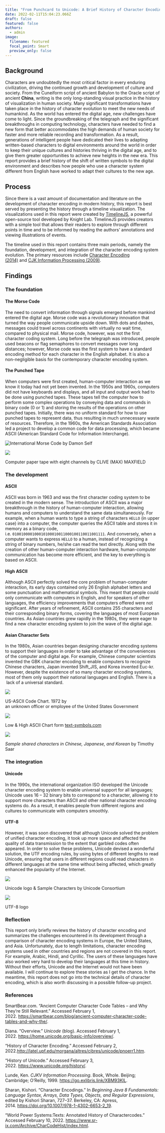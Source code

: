 ```yaml
---
title: "From Punchcard to Unicode: A Brief History of Character Encoding"
date: 2022-02-11T15:04:23.066Z
draft: false
featured: false
authors:
  - admin
image:
  filename: featured
  focal_point: Smart
  preview_only: false
---
```

## Background

Characters are undoubtedly the most critical factor in every enduring civilization, driving the continued growth and development of culture and society. From the Cuneiform script of ancient Babylon to the Oracle script of ancient **China**, writing is the only long-standing visual practice in the history of visualization in human society. Many significant transformations have taken place in the history of character evolution to meet the new needs of humankind. As the world has entered the digital age, new challenges have come to light. Since the groundbreaking of the telegraph and the significant breakthroughs in computing technology, characters have needed to find a new form that better accommodates the high demands of human society for faster and more reliable recording and transformation. As a result, generations of intelligent people have dedicated their lives to adapting written-based characters to digital environments around the world in order to keep their unique cultures and histories thriving in the digital age, and to give them greater opportunities to achieve new heights in the new era. This report provides a brief history of the shift of written symbols to the digital environment and describes how people who use a character system different from English have worked to adapt their cultures to the new age.

## Process

Since there is a vast amount of documentation and literature on the development of character encoding in modern history, this report is best served by presenting the history through a timeline visualization. The visualizations used in this report were created by [TimelineJS](https://timeline.knightlab.com/), a powerful open-source tool developed by Knight Lab. TimelineJS provides creators with a simple tool that allows their readers to explore through different points in time and to be informed by reading the authors’ annotations and viewing illustrations of events.

The timeline used in this report contains three main periods, namely the foundation, development, and integration of the character encoding system evolution. The primary resources include [Character Encoding (2014)](https://link-springer-com.ezaccess.libraries.psu.edu/chapter/10.1007/978-1-4302-6653-2_19) and [CJK Information Processing (2009)](https://books.google.com/books?id=SA92uQqTB-AC&lpg=PA94&hl=zh-CN&pg=PA94#v=onepage&q&f=false).

## Findings

### **The foundation**

#### The Morse Code

The need to convert information through signals emerged before mankind entered the digital age. Morse code was a revolutionary innovation that turned the way people communicate upside down. With dots and dashes, messages could travel across continents with virtually no wait time, compared to physical mail. Morse code, however, was not the first character coding system. Long before the telegraph was introduced, people used beacons or flag semaphores to convert messages over long distances; however, Morse code was the first system to have a standard encoding method for each character in the English alphabet. It is also a non-negligible basis for the contemporary character encoding system.

#### The Punched Tape

When computers were first created, human-computer interaction as we know it today had not yet been invented. In the 1950s and 1960s, computers did not have keyboards and displays, and all input and output work had to be done using punched tapes. These tapes tell the computer how to perform some complex operations by conveying data and commands in binary code (0 or 1) and storing the results of the operations on other punched tapes. Initially, there was no uniform standard for how to use punched tapes to represent data, thus resulting in much unnecessary waste of resources. Therefore, in the 1960s, the American Standards Association led a project to develop a common code for data processing, which became ASCII (American Standard Code for Information Interchange).

![International Morse Code by Damon Self](https://i0.wp.com/studentwork.prattsi.org/infovis/wp-content/uploads/sites/3/2022/02/1_1mOO6Lmh9ASEp_BRZvOJKQ-1024x682.jpeg?resize=840%2C559&ssl=1 "International Morse Code by Damon Self")

![](https://i0.wp.com/studentwork.prattsi.org/infovis/wp-content/uploads/sites/3/2022/02/93217b38-2285-46c4-9308-c15dc6ad5af0_800x600.jpg?resize=800%2C532&ssl=1)

Computer paper tape with eight channels by CLIVE (MAX) MAXFIELD

### **The development**

#### ASCII

ASCII was born in 1963 and was the first character coding system to be created in the modern sense. The introduction of ASCII was a major breakthrough in the history of human-computer interaction, allowing humans and computers to understand the same data simultaneously. For example, when a human wants to type a string of characters `HELLO` (in upper case) into a computer, the computer queries the ASCII table and stores it in memory as a binary code, i.e. `010010000100010100010011000100110011001111`. And conversely, when a computer wants to express `HELLO` to a human, instead of recognizing a string of binary numbers, he/she can read the text directly. Along with the creation of other human-computer interaction hardware, human-computer communication has become more efficient, and the key to everything is based on ASCII.

#### High ASCII

Although ASCII perfectly solved the core problem of human-computer interaction, its early days contained only 26 English alphabet letters and some punctuation and mathematical symbols. This meant that people could only communicate with computers in English, and for speakers of other languages, the efficiency improvements that computers offered were not significant. After years of refinement, ASCII contains 255 characters and their corresponding binary forms, covering the languages of most European countries. As Asian countries grew rapidly in the 1980s, they were eager to find a new character encoding system to join the wave of the digital age.

#### Asian Character Sets

In the 1980s, Asian countries began designing character encoding systems to support their languages in order to take advantage of the conveniences of the computer and digital age. For example, Chinese computer scientists invented the GBK character encoding to enable computers to recognize Chinese characters, Japan invented Shift_JIS, and Korea invented Euc-kr. However, despite the existence of so many character encoding systems, most of them only support their national languages and English. There is a  lack of a universal standard.

![](https://i0.wp.com/studentwork.prattsi.org/infovis/wp-content/uploads/sites/3/2022/02/1280px-USASCII_code_chart-1-1024x737.png?resize=840%2C605&ssl=1)

US-ASCII Code Chart. 1972 by\
an unknown officer or employee of the United States Government

![](https://i0.wp.com/studentwork.prattsi.org/infovis/wp-content/uploads/sites/3/2022/02/ascii.png?resize=564%2C457&ssl=1)

Low & High ASCII Chart form [text-symbols.com](<>)

![](https://i0.wp.com/studentwork.prattsi.org/infovis/wp-content/uploads/sites/3/2022/02/cjk-typeface-google.jpg?resize=800%2C408&ssl=1)

*Sample shared characters in Chinese, Japanese, and Korean* by Timothy Saar

### **The integration**

#### Unicode

In the 1990s, the international organization ISO developed the Unicode character encoding system to enable universal support for all languages; Unicode uses 16 – 32 binary bits to correspond to a character, allowing it to support more characters than ASCII and other national character encoding systems do. As a result, it enables people from different regions and cultures to communicate with computers smoothly.

#### UTF-8

However, it was soon discovered that although Unicode solved the problem of unified character encoding, it took up more space and affected the quality of data transmission to the extent that garbled codes often appeared. In order to solve these problems, Unicode devised a wonderful solution, the UTF encoding rules, by using bytes of different lengths to read Unicode, ensuring that users in different regions could read characters in different languages at the same time without being affected, which greatly enhanced the popularity of the Internet.

![](https://i0.wp.com/studentwork.prattsi.org/infovis/wp-content/uploads/sites/3/2022/02/maxresdefault-1024x576.jpg?resize=840%2C473&ssl=1)

Unicode logo & Sample Characters by Unicode Consortium

![](https://i0.wp.com/studentwork.prattsi.org/infovis/wp-content/uploads/sites/3/2022/02/UTF8-t-1024x538.jpg?resize=840%2C441&ssl=1)

UTF-8 logo

### Reflection

This report only briefly reviews the history of character encoding and summarizes the challenges encountered in its development through a comparison of character encoding systems in Europe, the United States, and Asia. Unfortunately, due to length limitations, character encoding systems used in other countries and regions are not covered in this report. For example, Arabic, Hindi, and Cyrillic. The users of these languages have also worked very hard to develop their languages at this time in history. Without their efforts, Unicode and the Internet would not have been available. I will continue to explore these stories as I get the chance. In the meantime, this report does not go into the technical details of character encoding, which is also worth discussing in a possible follow-up project.

### References

SmartBear.com. “Ancient Computer Character Code Tables – and Why They’re Still Relevant.” Accessed February 1, 2022. <https://smartbear.com/blog/ancient-computer-character-code-tables-and-why-the/>.

Diana. “Overview.” *Unicode* (blog). Accessed February 1, 2022. <https://home.unicode.org/basic-info/overview/>.

“History of Character Encoding.” Accessed February 2, 2022.<http://latel.upf.edu/morgana/altres/cibres/unicode/pnoerr1.htm>.

“History of Unicode.” Accessed February 3, 2022. <https://www.unicode.org/history/>.

Lunde, Ken. *CJKV Information Processing*. Book, Whole. Beijing; Cambridge; O’Reilly, 1999. <https://go.exlibris.link/XBM93KlL>.

Sharan, Kishori. “Character Encodings.” In *Beginning Java 8 Fundamentals: Language Syntax, Arrays, Data Types, Objects, and Regular Expressions*, edited by Kishori Sharan, 727–37. Berkeley, CA: Apress, 2014. <https://doi.org/10.1007/978-1-4302-6653-2_19>.

“World Power Systems:Texts: Annotated History of Charactercodes.” Accessed February 10, 2022. <https://www.sr-ix.com/Archive/CharCodeHist/index.html>.